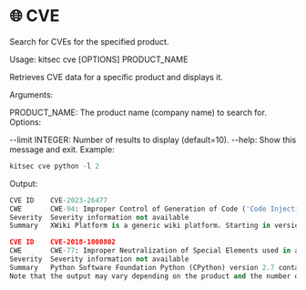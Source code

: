 # 🌐 CVE

Search for CVEs for the specified product.

Usage: kitsec cve [OPTIONS] PRODUCT_NAME

Retrieves CVE data for a specific product and displays it.

Arguments:

PRODUCT_NAME: The product name (company name) to search for.
Options:

--limit INTEGER: Number of results to display (default=10).
--help: Show this message and exit.
Example:

```py
kitsec cve python -l 2
```

Output:

```py
CVE ID    CVE-2023-26477
CWE       CWE-94: Improper Control of Generation of Code ('Code Injection') (4.10)
Severity  Severity information not available
Summary   XWiki Platform is a generic wiki platform. Starting in versions 6.3-rc-1 and 6.2.4, it's possible to inject arbitrary wiki syntax including Groovy, Python and Velocity script macros via the `newThemeName` request parameter (URL parameter), in combination with additional parameters. This has been patched in the supported versions 13.10.10, 14.9-rc-1, and 14.4.6. As a workaround, it is possible to edit `FlamingoThemesCode.WebHomeSheet` and manually perform the changes from the patch fixing the issue.

CVE ID    CVE-2018-1000802
CWE       CWE-77: Improper Neutralization of Special Elements used in a Command ('Command Injection') (4.10)
Severity  Severity information not available
Summary   Python Software Foundation Python (CPython) version 2.7 contains a CWE-77: Improper Neutralization of Special Elements used in a Command ('Command Injection') vulnerability in shutil module (make_archive function) that can result in Denial of service, Information gain via injection of arbitrary files on the system or entire drive. This attack appear to be exploitable via Passage of unfiltered user input to the function. This vulnerability appears to have been fixed in after commit add531a1e55b0a739b0f42582f1c9747e5649ace.
Note that the output may vary depending on the product and the number of CVEs found. The tool retrieves data from the National Vulnerability Database (NVD) and displays the CVE ID, CWE, severity, and summary for each vulnerability.
```